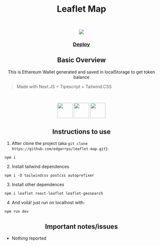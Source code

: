 <h1 align="center">Leaflet Map</h1>
<br/>
<p align="center">
<img src="https://user-images.githubusercontent.com/68236516/233479710-5c874a14-66c9-4a86-a6a5-6512ebb318cf.png">
</p>


<h3 align="center">
<a href="https://leaflet-map-nine.vercel.app/">Deploy</a>
</h3>

<h2 align="center">Basic Overview</h2>
<p align="center">This is Ethereum Wallet generated and saved in localStorage to get token balance</p>

> Made with Next.JS + Tipescript + Tailwind.CSS 
<br/>

<p align="center">
<img src="https://user-images.githubusercontent.com/68236516/230246302-c9ca47ed-b56d-410b-9850-d7b2f4ae9b98.png" width="50" height="50">
<img src="https://upload.wikimedia.org/wikipedia/commons/thumb/4/4c/Typescript_logo_2020.svg/64px-Typescript_logo_2020.svg.png" width="50" height="50">
<img src="https://upload.wikimedia.org/wikipedia/commons/d/d5/Tailwind_CSS_Logo.svg" width="50" height="50">
</p>

<h2 align="center">Instructions to use</h2>

1. After clone the project (aka `git clone https://github.com/edgarrps/leaflet-map.git`):
```
npm i
```
2. Install tailwind dependences

```
npm i -D tailwindcss postcss autoprefixer
```

3. Install other dependences

```
npm i leaflet react-leaflet leaflet-geosearch
```

4. And voilá! just run on localhost with:

```
npm run dev
```

<h2 align="center">Important notes/issues</h2>

* Nothing reported
